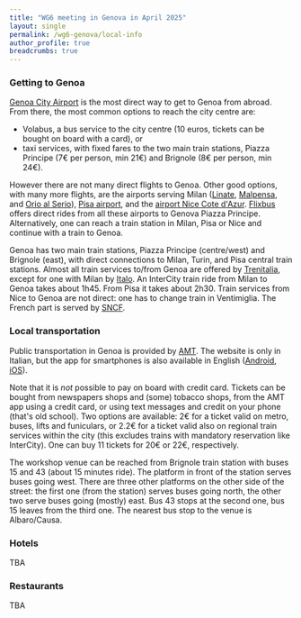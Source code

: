 ```yaml
---
title: "WG6 meeting in Genova in April 2025"
layout: single
permalink: /wg6-genova/local-info
author_profile: true
breadcrumbs: true
---
```


### Getting to Genoa

[Genoa City Airport](https://www.airport.genova.it/en/transportation-airport-2/) is the most direct way to get to Genoa from abroad.
From there, the most common options to reach the city centre are:
* Volabus, a bus service to the city centre (10 euros, tickets can be bought on board with a card), or
* taxi services, with fixed fares to the two main train stations, Piazza Principe (7€ per person, min 21€) and Brignole (8€ per person, min 24€).

However there are not many direct flights to Genoa. Other good options, with many more flights, are the airports serving Milan ([Linate](https://www.milanolinate-airport.com/en), [Malpensa](https://www.milanomalpensa-airport.com/en), and [Orio al Serio](https://www.milanbergamoairport.it/en/)), [Pisa airport](https://www.pisa-airport.com/en/), and the [airport Nice Cote d'Azur](https://www.nice.aeroport.fr/en).
[Flixbus](https://global.flixbus.com) offers direct rides from all these airports to Genova Piazza Principe.
Alternatively, one can reach a train station in Milan, Pisa or Nice and continue with a train to Genoa.

Genoa has two main train stations, Piazza Principe (centre/west) and Brignole (east), with direct connections to Milan, Turin, and Pisa central train stations.
Almost all train services to/from Genoa are offered by [Trenitalia](https://www.trenitalia.com/en.html), except for one with Milan by [Italo](https://www.italotreno.com/en).
An InterCity train ride from Milan to Genoa takes about 1h45. From Pisa it takes about 2h30.
Train services from Nice to Genoa are not direct: one has to change train in Ventimiglia. The French part is served by [SNCF](https://www.sncf-connect.com/en-en).

### Local transportation

Public transportation in Genoa is provided by [AMT](https://www.amt.genova.it/amt/).
The website is only in Italian, but the app for smartphones is also available in English ([Android](https://play.google.com/store/apps/details?id=it.genova.amt.app), [iOS](https://apps.apple.com/it/app/amt-genova/id1460252262)).

Note that it is _not_ possible to pay on board with credit card.
Tickets can be bought from newspapers shops and (some) tobacco shops, from the AMT app using a credit card, or using text messages and credit on your phone (that's old school).
Two options are available: 2€ for a ticket valid on metro, buses, lifts and funiculars, or 2.2€ for a ticket valid also on regional train services within the city (this excludes trains with mandatory reservation like InterCity).
One can buy 11 tickets for 20€ or 22€, respectively.

The workshop venue can be reached from Brignole train station with buses 15 and 43 (about 15 minutes ride).
The platform in front of the station serves buses going west.
There are three other platforms on the other side of the street:
the first one (from the station) serves buses going north,
the other two serve buses going (mostly) east.
Bus 43 stops at the second one, bus 15 leaves from the third one.
The nearest bus stop to the venue is Albaro/Causa.

### Hotels
TBA
<!-- * Hotel La Capannina * Hotel NoLogo * Best Western Hotel Moderno Verdi -->

<!-- **Other suggested hotels close to conference venue**: * Giardino di Albaro * Rex Hotel -->

### Restaurants
TBA
<!-- * Ristorante Del Ponte * Strike! Albaro * Life Ristorante Sano (vegetarian and vegan options) * Mentelocale Bar Bistrot Leonardo * Toya Sushi * Basilico Caffè Albaro * Vegia Arbà (dinner only) -->
